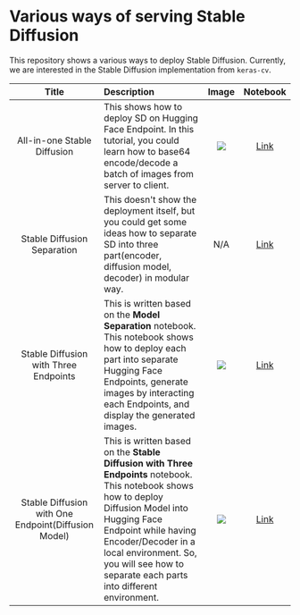 # Various ways of serving Stable Diffusion 

This repository shows a various ways to deploy Stable Diffusion. Currently, we are interested in the Stable Diffusion implementation from `keras-cv`. 

| Title      | Description | Image         | Notebook
| :---:       |    :----   |    :----:     |       :-: |
| All-in-one Stable Diffusion     | This shows how to deploy SD on Hugging Face Endpoint. In this tutorial, you could learn how to base64 encode/decode a batch of images from server to client.       | ![](https://i.ibb.co/0Kpnn8g/2022-12-19-2-57-28.png)   | [Link](https://github.com/deep-diver/keras-sd-serving/blob/main/hf_single_endpoint.ipynb)       |
| Stable Diffusion Separation  | This doesn't show the deployment itself, but you could get some ideas how to separate SD into three part(encoder, diffusion model, decoder) in modular way.        | N/A     |  [Link](https://github.com/deep-diver/keras-sd-serving/blob/main/model_sepration_without_endpoint.ipynb)          |
| Stable Diffusion with Three Endpoints | This is written based on the **Model Separation** notebook. This notebook shows how to deploy each part into separate Hugging Face Endpoints, generate images by interacting each Endpoints, and display the generated images. | ![](https://i.ibb.co/8d6bT1k/2022-12-19-3-25-24.png) | [Link](https://github.com/deep-diver/keras-sd-serving/blob/main/hf_multiple_endpoints.ipynb) |
| Stable Diffusion with One Endpoint(Diffusion Model) | This is written based on the **Stable Diffusion with Three Endpoints** notebook. This notebook shows how to deploy Diffusion Model into Hugging Face Endpoint while having Encoder/Decoder in a local environment. So, you will see how to separate each parts into different environment. | ![](https://i.ibb.co/V25G6ff/2022-12-19-3-21-41.png) | [Link](https://github.com/deep-diver/keras-sd-serving/blob/main/hf_endpoint_dm_while_local_ed.ipynb) | 
 
